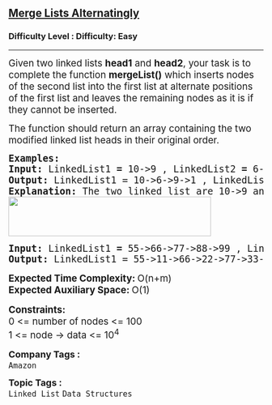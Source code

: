 <h2><a href="https://www.geeksforgeeks.org/problems/merge-list-alternatingly/1?page=3&category=Linked%20List&sortBy=submissions">Merge Lists Alternatingly</a></h2><h3>Difficulty Level : Difficulty: Easy</h3><hr><div class="problems_problem_content__Xm_eO"><p><span style="font-size: 14pt;">Given two linked lists <strong>head1</strong> and <strong>head2</strong>, your task is to complete the function <strong>mergeList()</strong> which inserts nodes of the second list into the first list at alternate positions of the first list and leaves the remaining nodes as it is if they cannot be inserted.</span></p>
<p><span style="font-size: 14pt;">The function should return an array containing the two modified linked list heads in their original order.</span></p>
<pre><span style="font-size: 14pt;"><strong>Examples:<br>Input:&nbsp;</strong>LinkedList1 <strong>= </strong>10-&gt;9 , LinkedList2 <strong>= </strong>6-&gt;1-&gt;2-&gt;3-&gt;4-&gt;5<strong><br></strong><strong>Output: </strong>LinkedList1 = 10-&gt;6-&gt;9-&gt;1 , LinkedList2 <strong style="font-family: -apple-system, BlinkMacSystemFont, 'Segoe UI', Roboto, Oxygen, Ubuntu, Cantarell, 'Open Sans', 'Helvetica Neue', sans-serif;">= </strong>2-&gt;3-&gt;4-&gt;5<br></span><span style="font-size: 14pt;"><strong>Explanation: </strong>The two linked list are 10-&gt;9 and 6-&gt;1-&gt;2-&gt;3-&gt;4-&gt;5. </span><span style="font-size: 14pt;">After merging the two lists as required, the new list is like: 10-&gt;6-&gt;9-&gt;1 and  2-&gt;3-&gt;4-&gt;5.<br><img src="https://media.geeksforgeeks.org/img-practice/prod/addEditProblem/700588/Web/Other/blobid1_1722065037.png" width="400" height="78"><br></span></pre>
<pre><span style="font-size: 14pt;"><strong>Input: </strong>LinkedList1 <strong>= </strong>55-&gt;66-&gt;77-&gt;88-&gt;99 , LinkedList2 = 11-&gt;22-&gt;33-&gt;44-&gt;55<br><strong>Output: </strong>LinkedList1 = 55-&gt;11-&gt;66-&gt;22-&gt;77-&gt;33-&gt;88-&gt;44-&gt;99-&gt;55 , LinkedList2 =  &lt;empty&gt;<br></span></pre>
<p style="font-family: -apple-system, BlinkMacSystemFont, 'Segoe UI', Roboto, Oxygen, Ubuntu, Cantarell, 'Open Sans', 'Helvetica Neue', sans-serif; font-size: medium; white-space: normal;"><span style="font-size: 14pt;"><strong>Expected Time Complexity:&nbsp;</strong>O(n+m)<br><strong>Expected Auxiliary Space:&nbsp;</strong>O(1)</span></p>
<p style="font-family: -apple-system, BlinkMacSystemFont, 'Segoe UI', Roboto, Oxygen, Ubuntu, Cantarell, 'Open Sans', 'Helvetica Neue', sans-serif; font-size: medium; white-space: normal;"><span style="font-size: 14pt;"><strong>Constraints:</strong><br>0 &lt;= number of nodes &lt;= 100<br>1 &lt;= node -&gt; data &lt;= 10<sup>4</sup></span></p></div><p><span style=font-size:18px><strong>Company Tags : </strong><br><code>Amazon</code>&nbsp;<br><p><span style=font-size:18px><strong>Topic Tags : </strong><br><code>Linked List</code>&nbsp;<code>Data Structures</code>&nbsp;